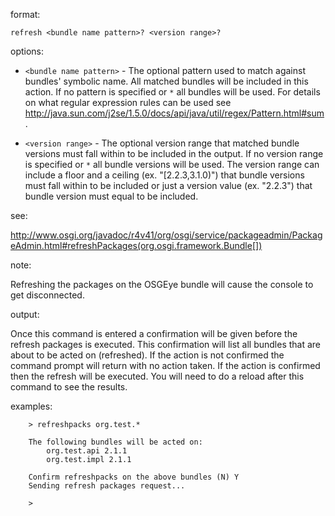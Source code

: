 format:

`refresh <bundle name pattern>? <version range>?`

options:

  * `<bundle name pattern>` - The optional pattern used to match against bundles' symbolic name. All matched bundles will be included in this action. If no pattern is specified or `*` all bundles will be used. For details on what regular expression rules can be used see http://java.sun.com/j2se/1.5.0/docs/api/java/util/regex/Pattern.html#sum.

  * `<version range>` - The optional version range that matched bundle versions must fall within to be included in the output. If no version range is specified or `*` all bundle versions will be used. The version range can include a floor and a ceiling (ex. "[2.2.3,3.1.0)") that bundle versions must fall within to be included or just a version value (ex. "2.2.3") that bundle version must equal to be included.

see:

http://www.osgi.org/javadoc/r4v41/org/osgi/service/packageadmin/PackageAdmin.html#refreshPackages(org.osgi.framework.Bundle[])

note:

Refreshing the packages on the OSGEye bundle will cause the console to get disconnected.

output:

Once this command is entered a confirmation will be given before the refresh packages is executed. This confirmation will list all bundles that are about to be acted on (refreshed). If the action is not confirmed the command prompt will return with no action taken. If the action is confirmed then the refresh will be executed. You will need to do a reload after this command to see the results.

examples:
```
    > refreshpacks org.test.*
    
    The following bundles will be acted on:
        org.test.api 2.1.1
        org.test.impl 2.1.1
    
    Confirm refreshpacks on the above bundles (N) Y
    Sending refresh packages request...
    
    >
```